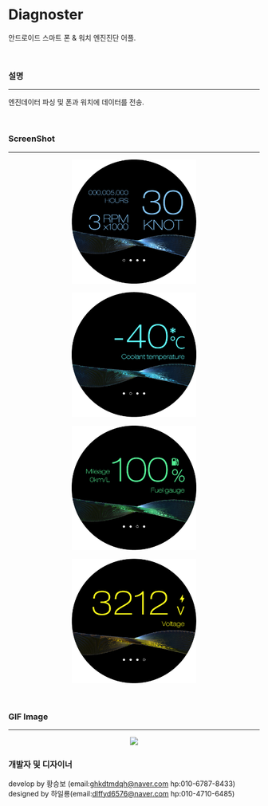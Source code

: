 # Diagnoster
안드로이드 스마트 폰 & 워치 엔진진단 어플.

<br />

### 설명
-----
엔진데이터 파싱 및 폰과 워치에 데이터를 전송.

<br />

### ScreenShot
-----
<p align="center"><img src="/img/1.png" width="250"></p>
<p align="center"><img src="/img/2.png" width="250"></p>
<p align="center"><img src="/img/3.png" width="250"></p>
<p align="center"><img src="/img/4.png" width="250"></p>

<br />

### GIF Image
-----
<p align="center"><img src="/img/1.gif" width="800"></p>

### 개발자 및 디자이너
develop by 황승보 (email:ghkdtmdqh@naver.com  hp:010-6787-8433)
designed by 하일룡(email:dlffyd6576@naver.com  hp:010-4710-6485)
